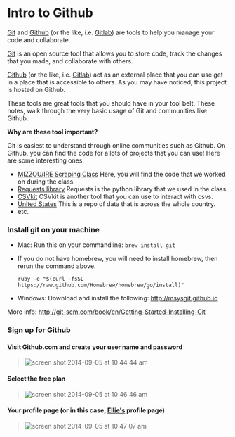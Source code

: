 # Intro to Github

[Git](http://git-scm.com/) and [Github](https://github.com/) (or the like, i.e. [Gitlab](https://www.gitlab.com/)) are tools to help you manage your code and collaborate.

[Git](http://git-scm.com/) is an open source tool that allows you to store code, track the changes that you made, and collaborate with others.

[Github](https://github.com/) (or the like, i.e. [Gitlab](https://www.gitlab.com/)) act as an external place that you can use get in a place that is accessible to others. As you may have noticed, this project is hosted on Github.

These tools are great tools that you should have in your tool belt. These notes, walk through the very basic usage of Git and communities like Github.

**Why are these tool important?**

Git is easiest to understand through online communities such as Github. On Github, you can find the code for a lots of projects that you can use! Here are some interesting ones:

- [MIZZOU/IRE Scraping Class](https://github.com/ireapps/scraping-class)
  Here, you will find the code that we worked on during the class.
- [Requests library](https://github.com/kennethreitz/requests)
  Requests is the python library that we used in the class.
- [CSVkit](https://github.com/onyxfish/csvkit)
  CSVkit is another tool that you can use to interact with csvs.
- [United States](https://github.com/unitedstates/)
  This is a repo of data that is across the whole country.
- etc.



### Install git on your machine

- Mac: Run this on your commandline: ```brew install git```
 - If you do not have homebrew, you will need to install homebrew, then rerun the command above.

   ```ruby -e "$(curl -fsSL https://raw.github.com/Homebrew/homebrew/go/install)"```

- Windows: Download and install the following: http://msysgit.github.io

More info: http://git-scm.com/book/en/Getting-Started-Installing-Git

### Sign up for Github

#### Visit Github.com and create your user name and password
> ![screen shot 2014-09-05 at 10 44 44 am](https://cloud.githubusercontent.com/assets/166734/4167674/35c2edd0-3515-11e4-8bc2-bce2c2729b6d.png)

#### Select the free plan
> ![screen shot 2014-09-05 at 10 46 46 am](https://cloud.githubusercontent.com/assets/166734/4167678/412faee2-3515-11e4-9cf1-8d40ad5fe391.png)

#### Your profile page (or in this case, [Ellie's](https://twitter.com/ellie_the_brave) profile page)
> ![screen shot 2014-09-05 at 10 47 07 am](https://cloud.githubusercontent.com/assets/166734/4167661/1ff767ec-3515-11e4-9549-25e4da6e6921.png)


